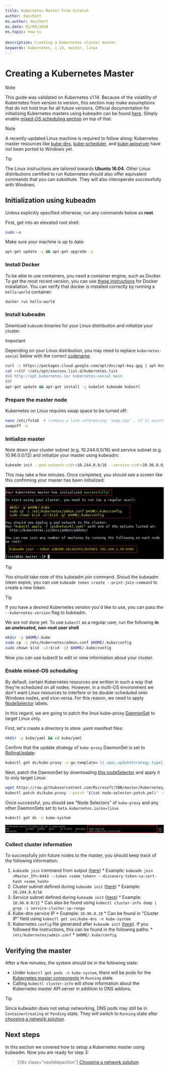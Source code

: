 ```yaml
---
title: Kubernetes Master From Scratch
author: daschott
ms.author: daschott
ms.date: 02/09/2018
ms.topic: how-to

description: Creating a Kubernetes cluster master.
keywords: kubernetes, 1.14, master, linux
---
```


# Creating a Kubernetes Master #
> [!NOTE]
> This guide was validated on Kubernetes v1.14. Because of the volatility of Kubernetes from version to version, this section may make assumptions that do not hold true for all future versions. Official documentation for initializing Kubernetes masters using kubeadm can be found [here](https://kubernetes.io/docs/setup/independent/install-kubeadm/). Simply enable [mixed-OS scheduling section](#enable-mixed-os-scheduling) on top of that.

> [!NOTE]
> A recently-updated Linux machine is required to follow along; Kubernetes master resources like [kube-dns](https://kubernetes.io/docs/concepts/services-networking/dns-pod-service/), [kube-scheduler](https://kubernetes.io/docs/reference/command-line-tools-reference/kube-scheduler/), and [kube-apiserver](https://kubernetes.io/docs/reference/command-line-tools-reference/kube-apiserver/) have not been ported to Windows yet.

> [!tip]
> The Linux instructions are tailored towards **Ubuntu 16.04**. Other Linux distributions certified to run Kubernetes should also offer equivalent commands that you can substitute. They will also interoperate successfully with Windows.


## Initialization using kubeadm ##
Unless explicitly specified otherwise, run any commands below as **root**.

First, get into an elevated root shell:

```bash
sudo –s
```

Make sure your machine is up to date:

```bash
apt-get update -y && apt-get upgrade -y
```

### Install Docker ###
To be able to use containers, you need a container engine, such as Docker. To get the most recent version, you can use [these instructions](https://docs.docker.com/install/linux/docker-ce/ubuntu/) for Docker installation. You can verify that docker is installed correctly by running a `hello-world` container:

```bash
docker run hello-world
```

### Install kubeadm ###
Download `kubeadm` binaries for your Linux distribution and initialize your cluster.

> [!Important]
> Depending on your Linux distribution, you may need to replace `kubernetes-xenial` below with the correct [codename](https://wiki.ubuntu.com/Releases).

```bash
curl -s https://packages.cloud.google.com/apt/doc/apt-key.gpg | apt-key add -
cat <<EOF >/etc/apt/sources.list.d/kubernetes.list
deb http://apt.kubernetes.io/ kubernetes-xenial main
EOF
apt-get update && apt-get install -y kubelet kubeadm kubectl
```

### Prepare the master node ###
Kubernetes on Linux requires swap space to be turned off:

```bash
nano /etc/fstab  # (remove a line referencing 'swap.img' , if it exists)
swapoff -a
```

### Initialize master ###
Note down your cluster subnet (e.g. 10.244.0.0/16) and service subnet (e.g. 10.96.0.0/12) and initialize your master using kubeadm:

```bash
kubeadm init --pod-network-cidr=10.244.0.0/16 --service-cidr=10.96.0.0/12
```

This may take a few minutes. Once completed, you should see a screen like this confirming your master has been initialized:

![text](media/kubeadm-init.png)

> [!tip]
> You should take note of this kubeadm join command. Shoud the kubeadm token expire, you can use `kubeadm token create --print-join-command` to create a new token.

> [!tip]
> If you have a desired Kubernetes version you'd like to use, you can pass the `--kubernetes-version` flag to kubeadm.

We are not done yet. To use `kubectl` as a regular user, run the following __**in an unelevated, non-root user shell**__

```bash
mkdir -p $HOME/.kube
sudo cp -i /etc/kubernetes/admin.conf $HOME/.kube/config
sudo chown $(id -u):$(id -g) $HOME/.kube/config
```
Now you can use kubectl to edit or view information about your cluster.

### Enable mixed-OS scheduling ###
By default, certain Kubernetes resources are written in such a way that they're scheduled on all nodes. However, in a multi-OS environment we don't want Linux resources to interfere or be double-scheduled onto Windows nodes, and vice-versa. For this reason, we need to apply [NodeSelector](https://kubernetes.io/docs/concepts/configuration/assign-pod-node/#nodeselector) labels.

In this regard, we are going to patch the linux kube-proxy [DaemonSet](https://kubernetes.io/docs/concepts/workloads/controllers/daemonset/) to target Linux only.

First, let's create a directory to store .yaml manifest files:
```bash
mkdir -p kube/yaml && cd kube/yaml
```

Confirm that the update strategy of `kube-proxy` DaemonSet is set to [RollingUpdate](https://kubernetes.io/docs/tasks/manage-daemon/update-daemon-set/):

```bash
kubectl get ds/kube-proxy -o go-template='{{.spec.updateStrategy.type}}{{"\n"}}' --namespace=kube-system
```

Next, patch the DaemonSet by downloading [this nodeSelector](https://github.com/Microsoft/SDN/tree/master/Kubernetes/flannel/l2bridge/manifests/node-selector-patch.yml) and apply it to only target Linux:

```bash
wget https://raw.githubusercontent.com/Microsoft/SDN/master/Kubernetes/flannel/l2bridge/manifests/node-selector-patch.yml
kubectl patch ds/kube-proxy --patch "$(cat node-selector-patch.yml)" -n=kube-system
```

Once successful, you should see "Node Selectors" of `kube-proxy` and any other DaemonSets set to `beta.kubernetes.io/os=linux`

```bash
kubectl get ds -n kube-system
```

![text](media/kube-proxy-ds.png)

### Collect cluster information ###
To successfully join future nodes to the master, you should keep track of the following information:
  1. `kubeadm join` command from output ([here](#initialize-master))
    * Example: `kubeadm join <Master_IP>:6443 --token <some_token> --discovery-token-ca-cert-hash <some_hash>`
  2. Cluster subnet defined during `kubeadm init` ([here](#initialize-master))
    * Example: `10.244.0.0/16`
  3. Service subnet defined during `kubeadm init` ([here](#initialize-master))
    * Example: `10.96.0.0/12`
    * Can also be found using `kubectl cluster-info dump | grep -i service-cluster-ip-range`
  4. Kube-dns service IP
    * Example: `10.96.0.10`
    * Can be found in "Cluster IP" field using `kubectl get svc/kube-dns -n kube-system`
  5. Kubernetes `config` file generated after `kubeadm init` ([here](#initialize-master)). If you followed the instructions, this can be found in the following paths:
    * `/etc/kubernetes/admin.conf`
    * `$HOME/.kube/config`

## Verifying the master ##
After a few minutes, the system should be in the following state:

  - Under `kubectl get pods -n kube-system`, there will be pods for the [Kubernetes master components](https://kubernetes.io/docs/concepts/overview/components/#master-components) in `Running` state.
  - Calling `kubectl cluster-info` will show information about the Kubernetes master API server in addition to DNS addons.

> [!tip]
> Since kubeadm does not setup networking, DNS pods may still be in `ContainerCreating` or `Pending` state. They will switch to `Running` state after [choosing a network solution](./network-topologies.md).

## Next steps ##
In this section we covered how to setup a Kubernetes master using kubeadm. Now you are ready for step 3:

> [!div class="nextstepaction"]
> [Choosing a network solution](./network-topologies.md)